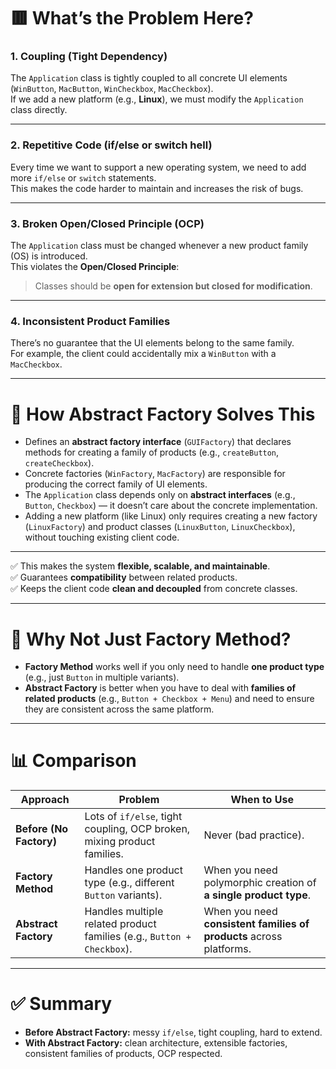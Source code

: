 # 🟥 What’s the Problem Here?

### 1. **Coupling (Tight Dependency)**  
The `Application` class is tightly coupled to all concrete UI elements (`WinButton`, `MacButton`, `WinCheckbox`, `MacCheckbox`).  
If we add a new platform (e.g., **Linux**), we must modify the `Application` class directly.  

---

### 2. **Repetitive Code (if/else or switch hell)**  
Every time we want to support a new operating system, we need to add more `if/else` or `switch` statements.  
This makes the code harder to maintain and increases the risk of bugs.  

---

### 3. **Broken Open/Closed Principle (OCP)**  
The `Application` class must be changed whenever a new product family (OS) is introduced.  
This violates the **Open/Closed Principle**:  
> Classes should be **open for extension but closed for modification**.  

---

### 4. **Inconsistent Product Families**  
There’s no guarantee that the UI elements belong to the same family.  
For example, the client could accidentally mix a `WinButton` with a `MacCheckbox`.  

---

# 📌 How Abstract Factory Solves This

- Defines an **abstract factory interface** (`GUIFactory`) that declares methods for creating a family of products (e.g., `createButton`, `createCheckbox`).  
- Concrete factories (`WinFactory`, `MacFactory`) are responsible for producing the correct family of UI elements.  
- The `Application` class depends only on **abstract interfaces** (e.g., `Button`, `Checkbox`) — it doesn’t care about the concrete implementation.  
- Adding a new platform (like Linux) only requires creating a new factory (`LinuxFactory`) and product classes (`LinuxButton`, `LinuxCheckbox`), without touching existing client code.  

---

✅ This makes the system **flexible, scalable, and maintainable**.  
✅ Guarantees **compatibility** between related products.  
✅ Keeps the client code **clean and decoupled** from concrete classes.  

---

# 🔄 Why Not Just Factory Method?

- **Factory Method** works well if you only need to handle **one product type** (e.g., just `Button` in multiple variants).  
- **Abstract Factory** is better when you have to deal with **families of related products** (e.g., `Button + Checkbox + Menu`) and need to ensure they are consistent across the same platform.  

---

# 📊 Comparison

| Approach              | Problem                                                                 | When to Use |
|-----------------------|-------------------------------------------------------------------------|-------------|
| **Before (No Factory)** | Lots of `if/else`, tight coupling, OCP broken, mixing product families. | Never (bad practice). |
| **Factory Method**    | Handles one product type (e.g., different `Button` variants).           | When you need polymorphic creation of **a single product type**. |
| **Abstract Factory**  | Handles multiple related product families (e.g., `Button + Checkbox`).  | When you need **consistent families of products** across platforms. |

---

# ✅ Summary

- **Before Abstract Factory:** messy `if/else`, tight coupling, hard to extend.  
- **With Abstract Factory:** clean architecture, extensible factories, consistent families of products, OCP respected.  
